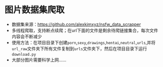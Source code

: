 # 图片数据集爬取
- 数据集来源：https://github.com/alexkimxyz/nsfw_data_scrapper
- 多线程爬取，支持断点续爬；在url下面的文件是剩余待爬链接集合，每次文件内容会不断减少
- 使用方法：在项目目录下创建`porn`,`sexy`,`drawings`,`hentai`,`neutral`,`urls`,并将`url_raw`文件夹下所有文件复制到`urls`文件夹下，然后在项目目录下运行`download.py`
- 大部分图片需要科学上网……
